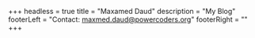 +++
headless = true
title = "Maxamed Daud"
description = "My Blog"
footerLeft =  "Contact: [maxmed.daud@powercoders.org](//)"
footerRight = ""
+++

